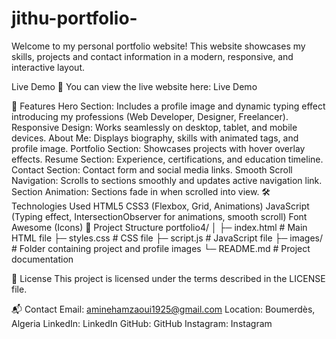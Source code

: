 # jithu-portfolio-


Welcome to my personal portfolio website! This website showcases my skills, projects and contact information in a modern, responsive, and interactive layout.

Live Demo 🚀
You can view the live website here: Live Demo

🚀 Features
Hero Section: Includes a profile image and dynamic typing effect introducing my professions (Web Developer, Designer, Freelancer).
Responsive Design: Works seamlessly on desktop, tablet, and mobile devices.
About Me: Displays biography, skills with animated tags, and profile image.
Portfolio Section: Showcases projects with hover overlay effects.
Resume Section: Experience, certifications, and education timeline.
Contact Section: Contact form and social media links.
Smooth Scroll Navigation: Scrolls to sections smoothly and updates active navigation link.
Section Animation: Sections fade in when scrolled into view.
🛠 Technologies Used
HTML5
CSS3 (Flexbox, Grid, Animations)
JavaScript (Typing effect, IntersectionObserver for animations, smooth scroll)
Font Awesome (Icons)
📂 Project Structure
portfolio4/ │ ├─ index.html # Main HTML file ├─ styles.css # CSS file ├─ script.js # JavaScript file ├─ images/ # Folder containing project and profile images └─ README.md # Project documentation


📜 License
This project is licensed under the terms described in the LICENSE file.

📬 Contact
Email: aminehamzaoui1925@gmail.com
Location: Boumerdès, Algeria
LinkedIn: LinkedIn
GitHub: GitHub
Instagram: Instagram
